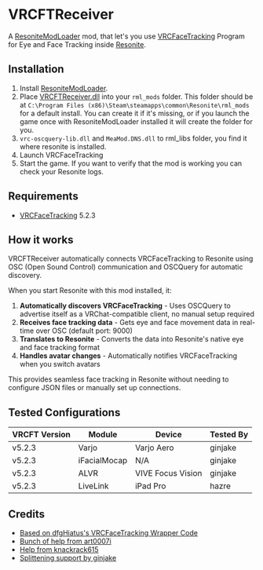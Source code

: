 # VRCFTReceiver

A [ResoniteModLoader](https://github.com/resonite-modding-group/ResoniteModLoader) mod, that let's you use [VRCFaceTracking](https://github.com/benaclejames/VRCFaceTracking) Program for Eye and Face Tracking inside [Resonite](https://resonite.com/).

## Installation

1. Install [ResoniteModLoader](https://github.com/resonite-modding-group/ResoniteModLoader).
2. Place [VRCFTReceiver.dll](https://github.com/hazre/VRCFTReceiver/releases/latest/download/VRCFTReceiver.dll) into your `rml_mods` folder. This folder should be at `C:\Program Files (x86)\Steam\steamapps\common\Resonite\rml_mods` for a default install. You can create it if it's missing, or if you launch the game once with ResoniteModLoader installed it will create the folder for you.
3. `vrc-oscquery-lib.dll` and `MeaMod.DNS.dll` to rml_libs folder, you find it where resonite is installed.
4. Launch VRCFaceTracking
5. Start the game. If you want to verify that the mod is working you can check your Resonite logs.

## Requirements

- [VRCFaceTracking](https://github.com/benaclejames/VRCFaceTracking) 5.2.3

## How it works

VRCFTReceiver automatically connects VRCFaceTracking to Resonite using OSC (Open Sound Control) communication and OSCQuery for automatic discovery. 

When you start Resonite with this mod installed, it:
1. **Automatically discovers VRCFaceTracking** - Uses OSCQuery to advertise itself as a VRChat-compatible client, no manual setup required
2. **Receives face tracking data** - Gets eye and face movement data in real-time over OSC (default port: 9000)  
3. **Translates to Resonite** - Converts the data into Resonite's native eye and face tracking format
4. **Handles avatar changes** - Automatically notifies VRCFaceTracking when you switch avatars

This provides seamless face tracking in Resonite without needing to configure JSON files or manually set up connections.

## Tested Configurations

| VRCFT Version | Module       | Device              | Tested By |
|---------------|--------------|--------------------|-----------|
| v5.2.3        | Varjo        | Varjo Aero          | ginjake   |
| v5.2.3        | iFacialMocap | N/A                 | ginjake   |
| v5.2.3        | ALVR         | VIVE Focus Vision   | ginjake   |
| v5.2.3        | LiveLink     | iPad Pro            | hazre     |

## Credits

- [Based on dfgHiatus's VRCFaceTracking Wrapper Code](https://github.com/dfgHiatus/VRCFT-Module-Wrapper/blob/master/VRCFTModuleWrapper/OSC/VRCFTOSC.cs)
- [Bunch of help from art0007i](https://github.com/art0007i)
- [Help from knackrack615](https://github.com/knackrack615)
- [Splittening support by ginjake](https://x.com/sirojake)